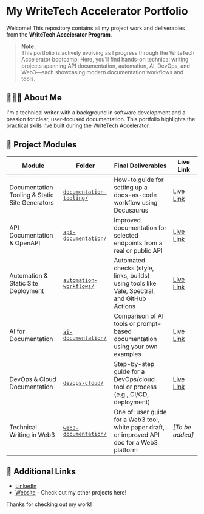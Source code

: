 # My WriteTech Accelerator Portfolio

Welcome! This repository contains all my project work and deliverables from the **WriteTech Accelerator Program**.

> **Note:**  
> This portfolio is actively evolving as I progress through the WriteTech Accelerator bootcamp. Here, you'll find hands-on technical writing projects spanning API documentation, automation, AI, DevOps, and Web3—each showcasing modern documentation workflows and tools.

## 👩🏽‍💻 About Me

I'm a technical writer with a background in software development and a passion for clear, user-focused documentation. This portfolio highlights the practical skills I’ve built during the WriteTech Accelerator.

## 📁 Project Modules

| Module                                         | Folder                                                            | Final Deliverables                                                                             | Live Link                                                                                                |
|------------------------------------------------|-------------------------------------------------------------------|------------------------------------------------------------------------------------------------|----------------------------------------------------------------------------------------------------------|
| Documentation Tooling & Static Site Generators | [`documentation-tooling/`](/docs/documentation-tooling/)          | How-to guide for setting up a docs-as-code workflow using Docusaurus                           | [Live Link](https://writetech-accelerator-portfolio-chr.vercel.app/docs/documentation-tooling/intro)|
| API Documentation & OpenAPI                    | [`api-documentation/`](/docs/api-documentation)                   | Improved documentation for selected endpoints from a real or public API                        | [Live Link](https://writetech-accelerator-portfolio-chr.vercel.app/docs/api-documentation/intro)                                                                                        |
| Automation & Static Site Deployment            | [`automation-workflows/`](/docs/automation-workflows)                       | Automated checks (style, links, builds) using tools like Vale, Spectral, and GitHub Actions    | [Live Link](https://writetech-accelerator-portfolio-chr.vercel.app/docs/automation-workflows/intro)                                                                                         |
| AI for Documentation                           | [`ai-documentation/`](/docs/ai-documentation)                     | Comparison of AI tools or prompt-based documentation using your own examples                   | [Live Link](https://writetech-accelerator-portfolio-chr.vercel.app/docs/ai-documentation/intro)                                                                                     |
| DevOps & Cloud Documentation                   | [`devops-cloud/`](/docs/devops-cloud) | Step-by-step guide for a DevOps/cloud tool or process (e.g., CI/CD, deployment)                | [Live Link](https://writetech-accelerator-portfolio-chr.vercel.app/docs/devops-cloud/intro)                                                                                 |
| Technical Writing in Web3                      | [`web3-documentation/`](/docs/web3-documentation)                 | One of: user guide for a Web3 tool, white paper draft, or improved API doc for a Web3 platform | _[To be added]_                                                                                          |

## 🔗 Additional Links

- [LinkedIn](https://linkedin.com/in/christinebelzie)
- [Website](https://christinebelzie.carrd.co/) - Check out my other projects here!

Thanks for checking out my work!
